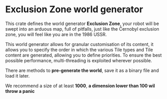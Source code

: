 # Exclusion Zone world generator

This crate defines the world generator **Exclusion Zone**, your robot will be swept into an arduous map, full of pitfalls, just like the Černobyl exclusion zone, you will feel like you are in the 1986 USSR.

This world generator allows for granular customisation of its content, it allows you to specify the order in which the various Tile types and Tile content are generated, allowing you to define priorities. To ensure the best possible performance, multi-threading is exploited wherever possible.

There are methods to **pre-generate the world**, save it as a binary file and load it later.

We recommend a size of at least **1000**, **a dimension lower than 100 wil throw a panic**
